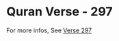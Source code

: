 # Quran Verse - 297 

For more infos, See [Verse 297](https://www.quranbookk.com/quran/search?q=297)